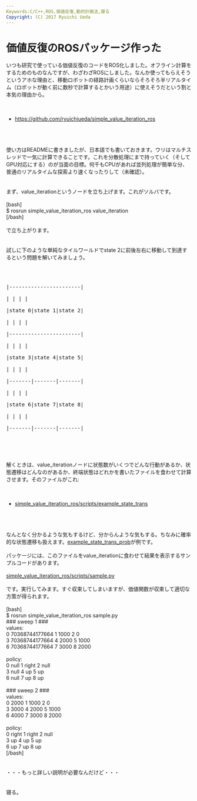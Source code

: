 ```yaml
---
Keywords:C/C++,ROS,価値反復,動的計画法,寝る
Copyright: (C) 2017 Ryuichi Ueda
---
```


# 価値反復のROSパッケージ作った
いつも研究で使っている価値反復のコードをROS化しました。オフライン計算をするためのものなんですが、わざわざROSにしました。なんか使ってもらえそうというアホな理由と、移動ロボットの経路計画くらいならそろそろ半リアルタイム（ロボットが動く前に数秒で計算するとかいう用途）に使えそうだという割と本気の理由から。<br />
<br />
<ul><br />
	<li><a href="https://github.com/ryuichiueda/simple_value_iteration_ros">https://github.com/ryuichiueda/simple_value_iteration_ros</a></li><br />
</ul><br />
<br />
使い方はREADMEに書きましたが、日本語でも書いておきます。ウリはマルチスレッドで一気に計算できることです。これを分散処理にまで持っていく（そしてGPU対応にする）のが当面の目標。何千もCPUがあれば並列処理が簡単な分、普通のリアルタイムな探索より速くなったりして（未確認）。<br />
<br />
<br />
まず、value_iterationというノードを立ち上げます。これがソルバです。<br />
<br />
[bash]<br />
$ rosrun simple_value_iteration_ros value_iteration <br />
[/bash]<br />
<br />
で立ち上がります。<br />
<br />
<br />
試しに下のような単純なタイルワールドでstate 2に前後左右に移動して到達するという問題を解いてみましょう。<br />
<br />
<pre><br />
|-----------------------|<br />
| | | |<br />
|state 0|state 1|state 2|<br />
| | | |<br />
|-----------------------|<br />
| | | |<br />
|state 3|state 4|state 5|<br />
| | | |<br />
|-------|-------|-------|<br />
| | | |<br />
|state 6|state 7|state 8|<br />
| | | |<br />
|-------|-------|-------|<br />
</pre><br />
<br />
<br />
解くときは、value_iterationノードに状態数がいくつでどんな行動があるか、状態遷移はどんなのがあるか、終端状態はどれかを書いたファイルを食わせて計算させます。そのファイルがこれ:<br />
<br />
<ul><br />
	<li><a href="https://github.com/ryuichiueda/simple_value_iteration_ros/blob/master/scripts/example_state_trans">simple_value_iteration_ros/scripts/example_state_trans</a></li><br />
</ul><br />
<br />
なんとなく分かるような気もするけど、分からんような気もする。ちなみに確率的な状態遷移も扱えます。<a href="https://github.com/ryuichiueda/simple_value_iteration_ros/blob/master/scripts/example_state_trans_prob">example_state_trans_prob</a>が例です。<br />
<br />
パッケージには、このファイルをvalue_iterationに食わせて結果を表示するサンプルコードがあります。<br />
<br />
<a href="https://github.com/ryuichiueda/simple_value_iteration_ros/blob/master/scripts/sample.py">simple_value_iteration_ros/scripts/sample.py</a><br />
<br />
です。実行してみます。すぐ収束してしまいますが、価値関数が収束して適切な方策が得られます。<br />
<br />
[bash]<br />
$ rosrun simple_value_iteration_ros sample.py <br />
### sweep 1 ###<br />
values:<br />
 0 70368744177664 1 1000 2 0 <br />
 3 70368744177664 4 2000 5 1000 <br />
 6 70368744177664 7 3000 8 2000 <br />
<br />
policy:<br />
 0 null 1 right 2 null <br />
 3 null 4 up 5 up <br />
 6 null 7 up 8 up <br />
<br />
### sweep 2 ###<br />
values:<br />
 0 2000 1 1000 2 0 <br />
 3 3000 4 2000 5 1000 <br />
 6 4000 7 3000 8 2000 <br />
<br />
policy:<br />
 0 right 1 right 2 null <br />
 3 up 4 up 5 up <br />
 6 up 7 up 8 up <br />
[/bash]<br />
<br />
<br />
・・・もっと詳しい説明が必要なんだけど・・・<br />
<br />
<br />
寝る。
